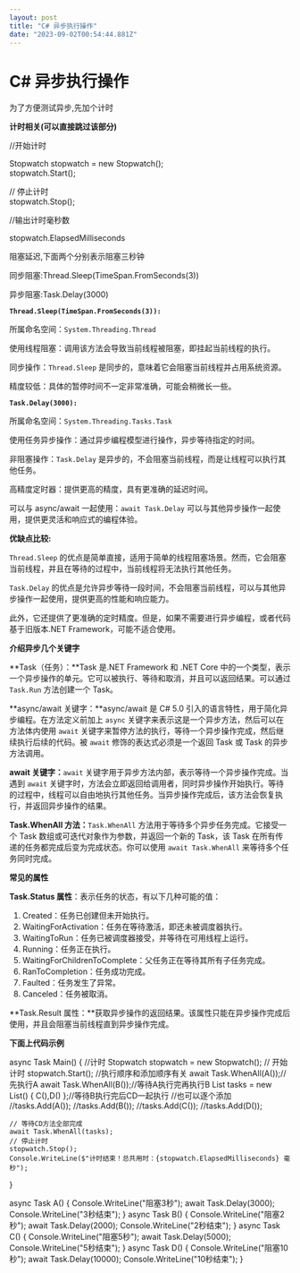 ```yaml
---
layout: post
title: "C# 异步执行操作"
date: "2023-09-02T00:54:44.881Z"
---
```

C# 异步执行操作
=========

为了方便测试异步,先加个计时

**计时相关(可以直接跳过该部分)**

//开始计时

Stopwatch stopwatch = new Stopwatch();  
stopwatch.Start();

// 停止计时  
stopwatch.Stop();

//输出计时毫秒数

stopwatch.ElapsedMilliseconds

阻塞延迟,下面两个分别表示阻塞三秒钟

同步阻塞:Thread.Sleep(TimeSpan.FromSeconds(3))

异步阻塞:Task.Delay(3000)

**`Thread.Sleep(TimeSpan.FromSeconds(3)):`**

所属命名空间：`System.Threading.Thread`

使用线程阻塞：调用该方法会导致当前线程被阻塞，即挂起当前线程的执行。

同步操作：`Thread.Sleep` 是同步的，意味着它会阻塞当前线程并占用系统资源。

精度较低：具体的暂停时间不一定非常准确，可能会稍微长一些。

**`Task.Delay(3000):`**

所属命名空间：`System.Threading.Tasks.Task`

使用任务异步操作：通过异步编程模型进行操作，异步等待指定的时间。

非阻塞操作：`Task.Delay` 是异步的，不会阻塞当前线程，而是让线程可以执行其他任务。

高精度定时器：提供更高的精度，具有更准确的延迟时间。

可以与 async/await 一起使用：`await Task.Delay` 可以与其他异步操作一起使用，提供更灵活和响应式的编程体验。

**优缺点比较:**

`Thread.Sleep` 的优点是简单直接，适用于简单的线程阻塞场景。然而，它会阻塞当前线程，并且在等待的过程中，当前线程将无法执行其他任务。

`Task.Delay` 的优点是允许异步等待一段时间，不会阻塞当前线程，可以与其他异步操作一起使用，提供更高的性能和响应能力。

此外，它还提供了更准确的定时精度。但是，如果不需要进行异步编程，或者代码基于旧版本.NET Framework，可能不适合使用。

**介绍异步几个关键字**

**Task（任务）：**Task 是.NET Framework 和 .NET Core 中的一个类型，表示一个异步操作的单元。它可以被执行、等待和取消，并且可以返回结果。可以通过 `Task.Run` 方法创建一个 Task。

**async/await 关键字：**async/await 是 C# 5.0 引入的语言特性，用于简化异步编程。在方法定义前加上 `async` 关键字来表示这是一个异步方法，然后可以在方法体内使用 `await` 关键字来暂停方法的执行，等待一个异步操作完成，然后继续执行后续的代码。被 `await` 修饰的表达式必须是一个返回 Task 或 Task<T> 的异步方法调用。

**await 关键字：**`await` 关键字用于异步方法内部，表示等待一个异步操作完成。当遇到 `await` 关键字时，方法会立即返回给调用者，同时异步操作开始执行。等待的过程中，线程可以自由地执行其他任务。当异步操作完成后，该方法会恢复执行，并返回异步操作的结果。

**Task.WhenAll 方法：**`Task.WhenAll` 方法用于等待多个异步任务完成。它接受一个 Task 数组或可迭代对象作为参数，并返回一个新的 Task，该 Task 在所有传递的任务都完成后变为完成状态。你可以使用 `await Task.WhenAll` 来等待多个任务同时完成。

**常见的属性**

**Task.Status 属性**：表示任务的状态，有以下几种可能的值：

1.  Created：任务已创建但未开始执行。
2.  WaitingForActivation：任务在等待激活，即还未被调度器执行。
3.  WaitingToRun：任务已被调度器接受，并等待在可用线程上运行。
4.  Running：任务正在执行。
5.  WaitingForChildrenToComplete：父任务正在等待其所有子任务完成。
6.  RanToCompletion：任务成功完成。
7.  Faulted：任务发生了异常。
8.  Canceled：任务被取消。

**Task.Result 属性：**获取异步操作的返回结果。该属性只能在异步操作完成后使用，并且会阻塞当前线程直到异步操作完成。

**下面上代码示例**

async Task Main()
{
    //计时
    Stopwatch stopwatch = new Stopwatch();
    // 开始计时
    stopwatch.Start();
    //执行顺序和添加顺序有关
    await Task.WhenAll(A());//先执行A
    await Task.WhenAll(B());//等待A执行完再执行B
    List<Task> tasks = new List<Task>()
    { C(),D() };//等待B执行完后CD一起执行
    //也可以逐个添加
    //tasks.Add(A());
    //tasks.Add(B());
    //tasks.Add(C());
    //tasks.Add(D());

    // 等待CD方法全部完成
    await Task.WhenAll(tasks);
    // 停止计时
    stopwatch.Stop();
    Console.WriteLine($"计时结束！总共用时：{stopwatch.ElapsedMilliseconds} 毫秒");
}

async Task A()
{
    Console.WriteLine("阻塞3秒");
    await Task.Delay(3000);
    Console.WriteLine("3秒结束");
}
async Task B()
{
    Console.WriteLine("阻塞2秒");
    await Task.Delay(2000);
    Console.WriteLine("2秒结束");
}
async Task C()
{
    Console.WriteLine("阻塞5秒");
    await Task.Delay(5000);
    Console.WriteLine("5秒结束");
}
async Task D()
{
    Console.WriteLine("阻塞10秒");
    await Task.Delay(10000);
    Console.WriteLine("10秒结束");
}